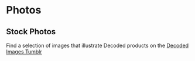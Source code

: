 # Photos

## Stock Photos

Find a selection of images that illustrate Decoded products on the [Decoded Images Tumblr](http://decoded-images.tumblr.com/)
